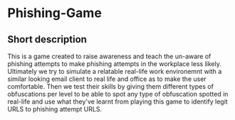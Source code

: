 # Phishing-Game
## Short description
This is a game created to raise awareness and teach the un-aware of phishing attempts to make phishing attempts in the workplace less likely. Ultimately we try to simulate a relatable real-life work environemnt with a similar looking email client to real life and office as to make the user comfortable. Then we test their skills by giving them different types of obfuscations per level to be able to spot any type of obfuscation spotted in real-life and use what they've learnt from playing this game to identify legit URLS to phishing attempt URLS.  
